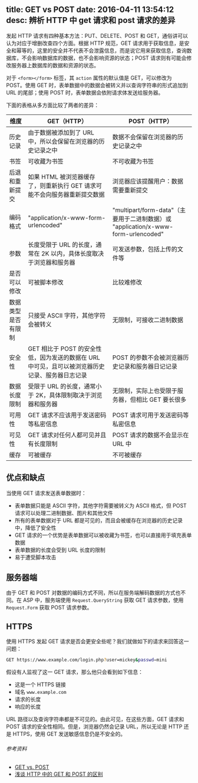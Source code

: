 title: GET vs POST
date: 2016-04-11 13:54:12
desc: 辨析 HTTP 中 get 请求和 post 请求的差异
---

发起 HTTP 请求有四种基本方法：PUT、DELETE、POST 和 GET，通俗讲可以认为对应于增删改查四个方面。根据 HTTP 规范，GET 请求用于获取信息，是安全和幂等的，这里的安全并不代表不会泄露信息，而是说它用来获取信息，查询数据库，不会影响数据库的数据，也不会影响资源的状态；POST 请求则有可能会修改服务器上数据库的数据和资源的状态。

对于 `<form></form>` 标签，其 `action` 属性的默认值是 GET，可以修改为 POST。使用 GET 时，表单数据中的数据会被转义并以查询字符串的形式追加到 URL 的尾部；使用 POST 时，表单数据会依附请求体发送给服务器。

<!-- more -->

下面的表格从多方面比较了两者的差异：

| 维度                       | GET（HTTP）        | POST（HTTP）      |
|---------------------------|--------------------|-------------------|
| 历史记录 | 由于数据被添加到了 URL 中，所以会保留在浏览器的历史记录之中 | 数据不会保留在浏览器的历史记录之中 |
| 书签 | 可收藏为书签 | 不可收藏为书签 |
| 后退和重新提交 | 如果 HTML 被浏览器缓存了，则重新执行 GET 请求可能不会向服务器重新提交数据 | 浏览器应该提醒用户：数据需要重新提交 | 
| 编码格式| "application/x-www-form-urlencoded" | "multipart/form-data"（主要用于二进制数据）或 "application/x-www-form-urlencoded" |
| 参数 | 长度受限于 URL 的长度，通常在 2K 以内，具体长度取决于浏览器和服务器 | 可发送参数，包括上传的文件等 |
| 是否可以修改 | 可被脚本修改 | 比较难修改 |
| 数据类型是否有限制 | 只接受 ASCII 字符，其他字符会被转义 | 无限制，可接收二进制数据 |
| 安全性 | GET 相比于 POST 的安全性低，因为发送的数据在 URL 中可见，且可以被浏览器历史记录、服务器日志记录 | POST 的参数不会被浏览器历史记录和服务器日记记录 |
| 数据长度限制 | 受限于 URL 的长度，通常小于 2K，具体限制取决于浏览器和服务器 | 无限制，实际上也受限于服务器，但相比 GET 要长很多 |
| 可用性 | GET 请求不应该用于发送密码等私密信息 | POST 请求可用于发送密码等私密信息 |
| 可见性 | GET 请求对任何人都可见并且有长度限制 | POST 请求的数据不会显示在 URL 中 |
| 缓存 | 可被缓存 | 不可被缓存 |

## 优点和缺点

当使用 GET 请求发送表单数据时：

- 表单数据只能是 ASCII 字符，其他字符需要被转义为 ASCII 格式，但 POST 请求可以处理二进制数据、图片和其他文件
- 所有的表单数据对于 URL 都是可见的，而且会被缓存在浏览器的历史记录中，降低了安全性
- GET 请求的一个优势是表单数据可以被收藏为书签，也可以直接用于填充表单数据
- 表单数据的长度会受到 URL 长度的限制
- 易于遭受脚本攻击

## 服务器端

由于 GET 和 POST 对数据的编码方式不同，所以在服务端解码数据的方式也不同。在 ASP 中，服务端使用 `Request.QueryString` 获取 GET 请求参数，使用 `Request.Form` 获取 POST 请求参数。

## HTTPS

使用 HTTPS 发起 GET 请求是否会更安全些呢？我们就做如下的请求来回答这一问题：

```bash
GET https://www.example.com/login.php?user=mickey&passwd=mini
```

假设有人监视了这一 GET 请求，那么他只会看到如下信息：

- 这是一个 HTTPS 链接
- 域名 `www.example.com`
- 请求的长度
- 响应的长度

URL 路径以及查询字符串都是不可见的。由此可见，在这些方面，GET 请求和 POST 请求的安全性相同。但是，浏览器仍然会记录 URL，所以无论是 HTTP 还是 HTTPS，使用 GET 发送敏感信息仍是不安全的。

###### 参考资料

- [GET vs. POST](http://www.diffen.com/difference/GET_%28HTTP%29_vs_POST_%28HTTP%29%23Differences_in_Server-Side_Processing)
- [浅谈 HTTP 中的 GET 和 POST 的区别](http://www.cnblogs.com/hyddd/archive/2009/03/31/1426026.html)